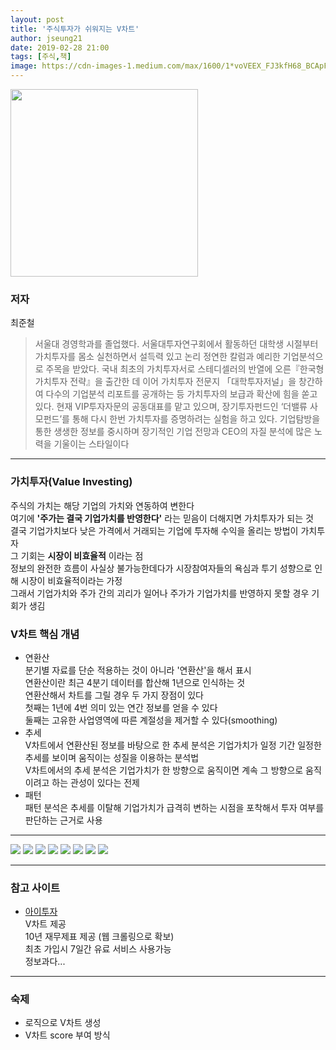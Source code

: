```yaml
---
layout: post
title: '주식투자가 쉬워지는 V차트'
author: jseung21
date: 2019-02-28 21:00
tags: [주식,책]
image: https://cdn-images-1.medium.com/max/1600/1*voVEEX_FJ3kfH68_BCApFg.jpeg
---
```


<img src="http://image.kyobobook.co.kr/images/book/large/064/l9788990831064.jpg" width="300">

### 저자
최준철
> 서울대 경영학과를 졸업했다. 서울대투자연구회에서 활동하던 대학생 시절부터 가치투자를 몸소 실천하면서 설득력 있고 논리 정연한 칼럼과 예리한 기업분석으로 주목을 받았다. 국내 최초의 가치투자서로 스테디셀러의 반열에 오른『한국형 가치투자 전략』을 출간한 데 이어 가치투자 전문지 「대학투자저널」을 창간하여 다수의 기업분석 리포트를 공개하는 등 가치투자의 보급과 확산에 힘을 쏟고 있다. 현재 VIP투자자문의 공동대표를 맡고 있으며, 장기투자펀드인 ‘더밸류 사모펀드’를 통해 다시 한번 가치투자를 증명하려는 실험을 하고 있다. 기업탐방을 통한 생생한 정보를 중시하며 장기적인 기업 전망과 CEO의 자질 분석에 많은 노력을 기울이는 스타일이다

* * *

### 가치투자(Value Investing) 
주식의 가치는 해당 기업의 가치와 연동하여 변한다  
여기에 **'주가는 결국 기업가치를 반영한다'** 라는 믿음이 더해지면 가치투자가 되는 것  
결국 기업가치보다 낮은 가격에서 거래되는 기업에 투자해 수익을 올리는 방법이 가치투자  
그 기회는 **시장이 비효율적** 이라는 점  
정보의 완전한 흐름이 사실상 불가능한데다가 시장참여자들의 욕심과 투기 성향으로 인해 시장이 비효율적이라는 가정  
그래서 기업가치와 주가 간의 괴리가 일어나 주가가 기업가치를 반영하지 못할 경우 기회가 생김  

### V차트 핵심 개념  
* 연환산  
  분기별 자료를 단순 적용하는 것이 아니라 '연환산'을 해서 표시   
  연환산이란 최근 4분기 데이터를 합산해 1년으로 인식하는 것  
  연환산해서 차트를 그릴 경우 두 가지 장점이 있다  
  첫째는 1년에 4번 의미 있는 연간 정보를 얻을 수 있다  
  둘째는 고유한 사업영역에 따른 계절성을 제거할 수 있다(smoothing)  
* 추세   
  V차트에서 연환산된 정보를 바탕으로 한 추세 분석은 기업가치가 일정 기간 일정한 추세를 보이며 움직이는 성질을 이용하는 분석법  
  V차트에서의 추세 분석은 기업가치가 한 방향으로 움직이면 계속 그 방향으로 움직이려고 하는 관성이 있다는 전제  
* 패턴  
  패턴 분석은 추세를 이탈해 기업가치가 급격히 변하는 시점을 포착해서 투자 여부를 판단하는 근거로 사용  

* * * 

<img src="/files/mondaylab/itooza.jpg">
<img src="/files/mondaylab/1.영업활동을_통해_얼마나_벌고있는가.jpg">
<img src="/files/mondaylab/2.투자하기에_안전_회사인가.jpg">
<img src="/files/mondaylab/3.영업활동_수익이_어떤자산으로_쌓이는가.jpg">
<img src="/files/mondaylab/4.영업활동_수익이_얼마나빨리_쌓이는가.jpg">
<img src="/files/mondaylab/5.기업의_현금창출능력.jpg">
<img src="/files/mondaylab/6.싸게_거래되고_있는가.jpg">
<img src="/files/mondaylab/facebook.jpg">

* * * 
### 참고 사이트  
- [아이투자](http://www.itooza.com)  
  V차트 제공  
  10년 재무제표 제공 (웹 크롤링으로 확보)  
  최초 가입시 7일간 유료 서비스 사용가능  
  정보과다...  

  
- - -
### 숙제  
* 로직으로 V차트 생성  
* V차트 score 부여 방식  


